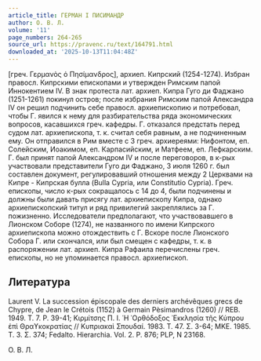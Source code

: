 ```yaml
---
article_title: ГЕРМАН I ПИСИМАНДР
author: О. В. Л.
volume: '11'
page_numbers: 264-265
source_url: https://pravenc.ru/text/164791.html
downloaded_at: '2025-10-13T11:04:48Z'
---
```


[греч. Γερμανὸς ὁ Πησίμανδρος], архиеп. Кипрский (1254-1274). Избран правосл. Кипрскими епископами и утвержден Римским папой Иннокентием IV. В знак протеста лат. архиеп. Кипра Гуго ди Фаджано (1251-1261) покинул остров; после избрания Римским папой Александра IV он решил подчинить себе правосл. архиепископию и потребовал, чтобы Г. явился к нему для разбирательства ряда экономических вопросов, касавшихся греч. кафедры. Г. отказался предстать перед судом лат. архиепископа, т. к. считал себя равным, а не подчиненным ему. Он отправился в Рим вместе с 3 греч. архиереями: Нифонтом, еп. Солейским, Иоакимом, еп. Карпасийским, и Матфеем, еп. Лефкарским. Г. был принят папой Александром IV и после переговоров, в к-рых участвовали представители Гуго ди Фаджано, 3 июля 1260 г. был составлен документ, регулировавший отношения между 2 Церквами на Кипре - Кипрская булла (Bulla Cypria, или Constitutio Cypria). Греч. епископы, число к-рых сокращалось с 14 до 4, были подчинены и должны были давать присягу лат. архиепископу Кипра, однако архиепископский титул и ряд привилегий закреплялись за Г. пожизненно. Исследователи предполагают, что участвовавшего в Лионском Соборе (1274), не названного по имени Кипрского архиепископа можно отождествить с Г. Вскоре после Лионского Собора Г. или скончался, или был смещен с кафедры, т. к. в распоряжении лат. архиеп. Кипра Рафаила перечислены греч. епископы, но не упоминается правосл. архиепископ.

## Литература

Laurent V. La succession épiscopale des derniers archévêques grecs de Chypre, de Jean le Crétois (1152) à Germain Pèsimandros (1260) // REB. 1949. T. 7. P. 39-41; Κιρμίτσης Π. Ι. ῾Η ᾿Ορθόδοξος ᾿Εκκλησία τῆς Κύπρου ἐπὶ Θραϒκοκρατίας // Κυπριακαὶ Σπουδαί. 1983. Τ. 47. Σ. 3-64; ΜΚΕ. 1985. Τ. 3. 
Σ. 374; Fedalto. Hierarchia. Vol. 2. P. 876; PLP, N 23168.

О. В. Л.
